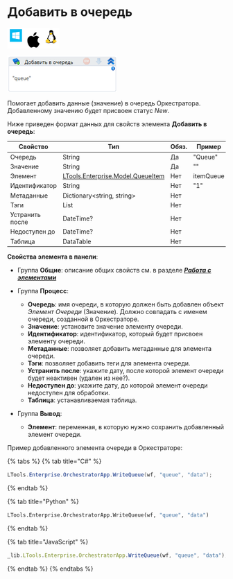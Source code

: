 # Добавить в очередь

![](<../../../../.gitbook/assets/image (100) (1) (1) (1) (2) (84).png>)

![](<../../../../.gitbook/assets/image (375).png>)

Помогает добавить данные (значение) в очередь Оркестратора. Добавленному значению будет присвоен статус *New*.

Ниже приведен формат данных для свойств элемента **Добавить в очередь**:

| Свойство   | Тип    | Обяз.  | Пример 
| ---------- | ------ | ------ | ------
| Очередь    | String | Да     | "Queue"
| Значение   | String | Да     | ""
| Элемент    | [LTools.Enterprise.Model.QueueItem](https://docs.primo-rpa.ru/primo-rpa/g_elements/osnovnye-elementy/orkestrator/els_queues/datatypes) | Нет | itemQueue
| Идентификатор | String | Нет | "1"
| Метаданные | Dictionary<string, string> | Нет |
| Тэги       | List<string>   | Нет |
| Устранить после | DateTime? | Нет |
| Недоступен до | DateTime?   | Нет |
| Таблица       | DataTable   | Нет | 

**Свойства элемента в панели**:

* Группа **Общие**: описание общих свойств см. в разделе [_**Работа с элементами**_](https://docs.primo-rpa.ru/primo-rpa/primo-studio/process/elements)
* Группа **Процесс**:   

  * **Очередь**: имя очереди, в которую должен быть добавлен объект *Элемент Очереди* (Значение). Должно совпадать с именем очереди, созданной в Оркестраторе. 
  * **Значение**: установите значение элементу очереди.
  * **Идентификатор**: идентификатор, который будет присвоен элементу очереди.
  * **Метаданные**: позволяет добавить метаданные для элемента очереди.
  * **Тэги**: позволяет добавить теги для элемента очереди.
  * **Устранить после**: укажите дату, после которой элемент очереди будет неактивен (удален из нее?).
  * **Недоступен до**: укажите дату, до которой элемент очереди недоступен для обработки.
  * **Таблица**: устанавливаемая таблица.
* Группа **Вывод**:

  * **Элемент**: переменная, в которую нужно сохранить добавленный элемент очереди. 

Пример добавленного элемента очереди в Оркестраторе:
 
 

{% tabs %}
{% tab title="C#" %}
```csharp
LTools.Enterprise.OrchestratorApp.WriteQueue(wf, "queue", "data");
```
{% endtab %}

{% tab title="Python" %}
```python
LTools.Enterprise.OrchestratorApp.WriteQueue(wf, "queue", "data")
```
{% endtab %}

{% tab title="JavaScript" %}
```javascript
_lib.LTools.Enterprise.OrchestratorApp.WriteQueue(wf, "queue", "data");
```
{% endtab %}
{% endtabs %}
